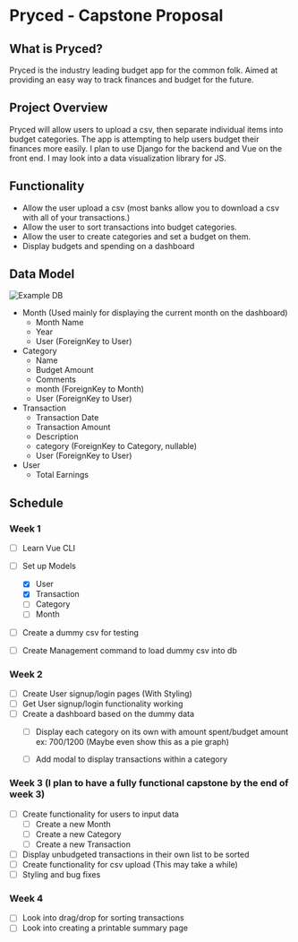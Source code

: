 # Pryced - Capstone Proposal

## What is Pryced?
Pryced is the industry leading budget app for the common folk. Aimed at providing an easy way to track finances and budget for the future.

## Project Overview
Pryced will allow users to upload a csv, then separate individual items into budget categories. The app is attempting to help users budget their finances more easily. I plan to use Django for the backend and Vue on the front end. I may look into a data visualization library for JS.

## Functionality
- Allow the user upload a csv (most banks allow you to download a csv with all of your transactions.)
- Allow the user to sort transactions into budget categories.
- Allow the user to create categories and set a budget on them.
- Display budgets and spending on a dashboard

## Data Model
![Example DB](ExampleDB.png)
- Month (Used mainly for displaying the current month on the dashboard)
    - Month Name
    - Year
    - User (ForeignKey to User)
- Category
    - Name
    - Budget Amount
    - Comments
    - month (ForeignKey to Month)
    - User (ForeignKey to User)
- Transaction
    - Transaction Date
    - Transaction Amount
    - Description
    - category (ForeignKey to Category, nullable)
    - User (ForeignKey to User)
- User
    - Total Earnings


## Schedule
### Week 1
- [ ] Learn Vue CLI
- [ ] Set up Models
    - [x] User
    - [x] Transaction
    - [ ] Category
    - [ ] Month
- [ ] Create a dummy csv for testing
- [ ] Create Management command to load dummy csv into db


### Week 2
- [ ] Create User signup/login pages (With Styling)
- [ ] Get User signup/login functionality working
- [ ] Create a dashboard based on the dummy data
    - [ ] Display each category on its own with amount spent/budget amount ex: $700/$1200 (Maybe even show this as a pie graph)
    - [ ] Add modal to display transactions within a category


### Week 3 (I plan to have a fully functional capstone by the end of week 3)
- [ ] Create functionality for users to input data
    - [ ] Create a new Month
    - [ ] Create a new Category
    - [ ] Create a new Transaction
- [ ] Display unbudgeted transactions in their own list to be sorted
- [ ] Create functionality for csv upload (This may take a while)
- [ ] Styling and bug fixes

### Week 4
- [ ] Look into drag/drop for sorting transactions
- [ ] Look into creating a printable summary page